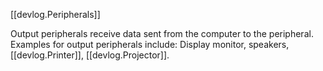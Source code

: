 
[[devlog.Peripherals]]

Output peripherals receive data sent from the computer to the peripheral.
Examples for output peripherals include: Display monitor, speakers, [[devlog.Printer]], [[devlog.Projector]].
